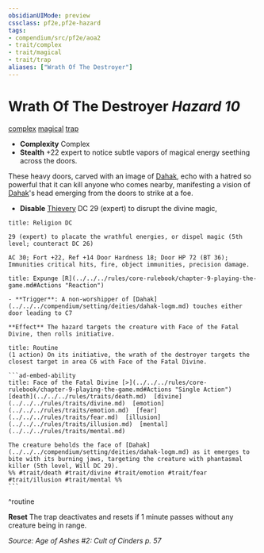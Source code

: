 ```yaml
---
obsidianUIMode: preview
cssclass: pf2e,pf2e-hazard
tags:
- compendium/src/pf2e/aoa2
- trait/complex
- trait/magical
- trait/trap
aliases: ["Wrath Of The Destroyer"]
---
```

# Wrath Of The Destroyer *Hazard 10*  
[complex](../../../Rules/traits/complex.md)  [magical](../../../Rules/traits/magical.md)  [trap](../../../Rules/traits/trap.md)  

- **Complexity** Complex
- **Stealth** +22 expert to notice subtle vapors of magical energy seething across the doors.  

These heavy doors, carved with an image of [Dahak](../../setting/deities/dahak-logm.md), echo with a hatred so powerful that it can kill anyone who comes nearby, manifesting a vision of [Dahak](../../setting/deities/dahak-logm.md)'s head emerging from the doors to strike at a foe.

- **Disable** [Thievery](../../skills.md#Thievery) DC 29 (expert) to disrupt the divine magic,  
     
```ad-embed-ability
title: Religion DC

29 (expert) to placate the wrathful energies, or dispel magic (5th level; counteract DC 26)

AC 30; Fort +22, Ref +14 Door Hardness 18; Door HP 72 (BT 36); Immunities critical hits, fire, object immunities, precision damage.
```
```ad-embed-ability
title: Expunge [R](../../../rules/core-rulebook/chapter-9-playing-the-game.md#Actions "Reaction")

- **Trigger**: A non-worshipper of [Dahak](../../../compendium/setting/deities/dahak-logm.md) touches either door leading to C7

**Effect** The hazard targets the creature with Face of the Fatal Divine, then rolls initiative.
```

````ad-pf2-summary
title: Routine
(1 action) On its initiative, the wrath of the destroyer targets the closest target in area C6 with Face of the Fatal Divine.

```ad-embed-ability
title: Face of the Fatal Divine [>](../../../rules/core-rulebook/chapter-9-playing-the-game.md#Actions "Single Action")
[death](../../../rules/traits/death.md)  [divine](../../../rules/traits/divine.md)  [emotion](../../../rules/traits/emotion.md)  [fear](../../../rules/traits/fear.md)  [illusion](../../../rules/traits/illusion.md)  [mental](../../../rules/traits/mental.md)  

The creature beholds the face of [Dahak](../../../compendium/setting/deities/dahak-logm.md) as it emerges to bite with its burning jaws, targeting the creature with phantasmal killer (5th level, Will DC 29).  
%% #trait/death #trait/divine #trait/emotion #trait/fear #trait/illusion #trait/mental %%
```
````
^routine

**Reset** The trap deactivates and resets if 1 minute passes without any creature being in range.  

*Source: Age of Ashes #2: Cult of Cinders p. 57*
